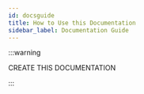 ```yaml
---
id: docsguide
title: How to Use this Documentation
sidebar_label: Documentation Guide
---
```


:::warning

CREATE THIS DOCUMENTATION

:::